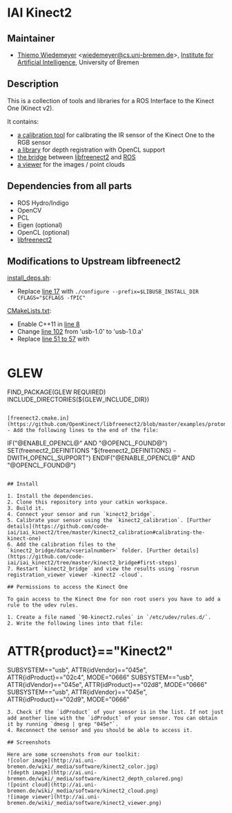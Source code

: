 # IAI Kinect2

## Maintainer

- [Thiemo Wiedemeyer](https://ai.uni-bremen.de/team/thiemo_wiedemeyer) <<wiedemeyer@cs.uni-bremen.de>>, [Institute for Artificial Intelligence](http://ai.uni-bremen.de/), University of Bremen

## Description

This is a collection of tools and libraries for a ROS Interface to the Kinect One (Kinect v2).

It contains:
- [a calibration tool](https://github.com/code-iai/iai_kinect2/tree/master/kinect2_calibration) for calibrating the IR sensor of the Kinect One to the RGB sensor
- [a library](https://github.com/code-iai/iai_kinect2/tree/master/depth_registration) for depth registration with OpenCL support
- [the bridge](https://github.com/code-iai/iai_kinect2/tree/master/kinect2_bridge) between [libfreenect2](https://github.com/OpenKinect/libfreenect2) and [ROS](http://www.ros.org/)
- [a viewer](https://github.com/code-iai/iai_kinect2/tree/master/registration_viewer) for the images / point clouds

## Dependencies from all parts

- ROS Hydro/Indigo
- OpenCV
- PCL
- Eigen (optional)
- OpenCL (optional)
- [libfreenect2](https://github.com/OpenKinect/libfreenect2)

## Modifications to Upstream libfreenect2

[install_deps.sh](https://github.com/OpenKinect/libfreenect2/blob/master/depends/install_deps.sh):
- Replace [line 17](https://github.com/OpenKinect/libfreenect2/blob/master/depends/install_deps.sh#L17) with `./configure --prefix=$LIBUSB_INSTALL_DIR CFLAGS="$CFLAGS -fPIC"`

[CMakeLists.txt](https://github.com/OpenKinect/libfreenect2/blob/master/examples/protonect/CMakeLists.txt):
- Enable C++11 in [line 8](https://github.com/OpenKinect/libfreenect2/blob/master/examples/protonect/CMakeLists.txt#L8)
- Change [line 102](https://github.com/OpenKinect/libfreenect2/blob/master/examples/protonect/CMakeLists.txt#L102) from 'usb-1.0' to 'usb-1.0.a'
- Replace [line 51 to 57](https://github.com/OpenKinect/libfreenect2/blob/master/examples/protonect/CMakeLists.txt#L51-57) with
  ```
# GLEW
FIND_PACKAGE(GLEW REQUIRED)
INCLUDE_DIRECTORIES(${GLEW_INCLUDE_DIR})
```

[freenect2.cmake.in](https://github.com/OpenKinect/libfreenect2/blob/master/examples/protonect/freenect2.cmake.in):
- Add the following lines to the end of the file:
  ```
IF("@ENABLE_OPENCL@" AND "@OPENCL_FOUND@")
    SET(freenect2_DEFINITIONS "${freenect2_DEFINITIONS} -DWITH_OPENCL_SUPPORT")
ENDIF("@ENABLE_OPENCL@" AND "@OPENCL_FOUND@")
```

## Install

1. Install the dependencies.
2. Clone this repository into your catkin workspace.
3. Build it.
4. Connect your sensor and run `kinect2_bridge`.
5. Calibrate your sensor using the `kinect2_calibration`. [Further details](https://github.com/code-iai/iai_kinect2/tree/master/kinect2_calibration#calibrating-the-kinect-one)
6. Add the calibration files to the `kinect2_bridge/data/<serialnumber>` folder. [Further details](https://github.com/code-iai/iai_kinect2/tree/master/kinect2_bridge#first-steps)
7. Restart `kinect2_bridge` and view the results using `rosrun registration_viewer viewer -kinect2 -cloud`.

## Permissions to access the Kinect One

To gain access to the Kinect One for non root users you have to add a rule to the udev rules.

1. Create a file named `90-kinect2.rules` in `/etc/udev/rules.d/`.
2. Write the following lines into that file:

  ```
# ATTR{product}=="Kinect2"
SUBSYSTEM=="usb", ATTR{idVendor}=="045e", ATTR{idProduct}=="02c4", MODE="0666"
SUBSYSTEM=="usb", ATTR{idVendor}=="045e", ATTR{idProduct}=="02d8", MODE="0666"
SUBSYSTEM=="usb", ATTR{idVendor}=="045e", ATTR{idProduct}=="02d9", MODE="0666"
```
3. Check if the `idProduct` of your sensor is in the list. If not just add another line with the `idProduct` of your sensor. You can obtain it by running `dmesg | grep "045e"`.
4. Reconnect the sensor and you should be able to access it.

## Screenshots

Here are some screenshots from our toolkit:
![color image](http://ai.uni-bremen.de/wiki/_media/software/kinect2_color.jpg)
![depth image](http://ai.uni-bremen.de/wiki/_media/software/kinect2_depth_colored.png)
![point cloud](http://ai.uni-bremen.de/wiki/_media/software/kinect2_cloud.png)
![image viewer](http://ai.uni-bremen.de/wiki/_media/software/kinect2_viewer.png)

